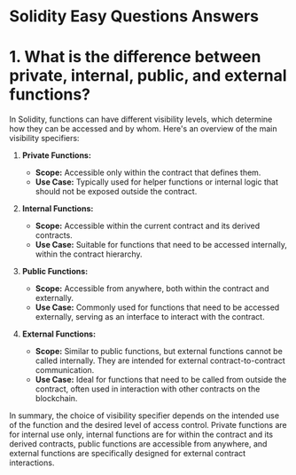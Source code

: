 # Solidity Easy Questions Answers

# 1. What is the difference between private, internal, public, and external functions?

In Solidity, functions can have different visibility levels, which determine how they can be accessed and by whom. Here's an overview of the main visibility specifiers:

1. **Private Functions:**

   - **Scope:** Accessible only within the contract that defines them.
   - **Use Case:** Typically used for helper functions or internal logic that should not be exposed outside the contract.

2. **Internal Functions:**

   - **Scope:** Accessible within the current contract and its derived contracts.
   - **Use Case:** Suitable for functions that need to be accessed internally, within the contract hierarchy.

3. **Public Functions:**

   - **Scope:** Accessible from anywhere, both within the contract and externally.
   - **Use Case:** Commonly used for functions that need to be accessed externally, serving as an interface to interact with the contract.

4. **External Functions:**

   - **Scope:** Similar to public functions, but external functions cannot be called internally. They are intended for external contract-to-contract communication.
   - **Use Case:** Ideal for functions that need to be called from outside the contract, often used in interaction with other contracts on the blockchain.

In summary, the choice of visibility specifier depends on the intended use of the function and the desired level of access control. Private functions are for internal use only, internal functions are for within the contract and its derived contracts, public functions are accessible from anywhere, and external functions are specifically designed for external contract interactions.

